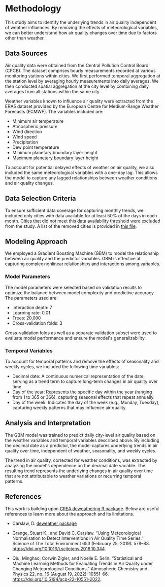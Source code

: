 # Methodology

This study aims to identify the underlying trends in air quality independent of weather influences. By removing the effects of meteorological variables, we can better understand how air quality changes over time due to factors other than weather.

## Data Sources

Air quality data were obtained from the Central Pollution Control Board (CPCB). The dataset comprises hourly measurements recorded at various monitoring stations within cities. We first performed temporal aggregation at the station level by averaging hourly measurements into daily averages. We then conducted spatial aggregation at the city level by combining daily averages from all stations within the same city.

Weather variables known to influence air quality were extracted from the ERA5 dataset provided by the European Centre for Medium-Range Weather Forecasts (ECMWF). The variables included are:
- Minimum air temperature
- Atmospheric pressure
- Wind direction
- Wind speed
- Precipitation
- Dew point temperature
- Minimum planetary boundary layer height
- Maximum planetary boundary layer height

To account for potential delayed effects of weather on air quality, we also included the same meteorological variables with a one-day lag. This allows the model to capture any lagged relationships between weather conditions and air quality changes.

## Data Selection Criteria

To ensure sufficient data coverage for capturing monthly trends, we included only cities with data available for at least 50% of the days in each month. Cities that did not meet this data availability threshold were excluded from the study. A list of the removed cities is provided in [this file](results/incomplete_cities.csv).

## Modeling Approach

We employed a Gradient Boosting Machine (GBM) to model the relationship between air quality and the predictor variables. GBM is effective at capturing complex nonlinear relationships and interactions among variables.

### Model Parameters

The model parameters were selected based on validation results to optimize the balance between model complexity and predictive accuracy. The parameters used are:

- Interaction depth: 7
- Learning rate: 0.01
- Trees: 20,000
- Cross-validation folds: 3

Cross-validation folds as well as a separate validation subset were used to evaluate model performance and ensure the model's generalizability.

### Temporal Variables

To account for temporal patterns and remove the effects of seasonality and weekly cycles, we included the following time variables:

- Decimal date: A continuous numerical representation of the date, serving as a trend term to capture long-term changes in air quality over time.
- Day of the year: Represents the specific day within the year (ranging from 1 to 365 or 366), capturing seasonal effects that repeat annually.
- Day of the week: Indicates the day of the week (e.g., Monday, Tuesday), capturing weekly patterns that may influence air quality.

## Analysis and Interpretation

The GBM model was trained to predict daily city-level air quality based on the weather variables and temporal variables described above. By including the decimal date as a predictor, the model captures underlying trends in air quality over time, independent of weather, seasonality, and weekly cycles.

The trend in air quality, corrected for weather conditions, was extracted by analyzing the model's dependence on the decimal date variable. The resulting trend represents the underlying changes in air quality over time that are not attributable to weather variations or recurring temporal patterns.


## References
This work is building upon [CREA deweathering R package](https://github.com/energyandcleanair/creadeweather). Below are useful references to learn more about the approach and its limitations.


- Carslaw, D. [deweather package](https://github.com/davidcarslaw/deweather)

- Grange, Stuart K., and David C. Carslaw. “Using Meteorological Normalisation to Detect Interventions in Air Quality Time Series.” Science of The Total Environment 653 (February 25, 2019): 578–88. https://doi.org/10.1016/j.scitotenv.2018.10.344.

- Qiu, Minghao, Corwin Zigler, and Noelle E. Selin. “Statistical and Machine Learning Methods for Evaluating Trends in Air Quality under Changing Meteorological Conditions.” Atmospheric Chemistry and Physics 22, no. 16 (August 19, 2022): 10551–66. https://doi.org/10.5194/acp-22-10551-2022.
